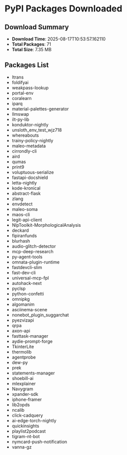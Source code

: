 # PyPI Packages Downloaded

## Download Summary
- **Download Time**: 2025-08-17T10:53:57.162110
- **Total Packages**: 71
- **Total Size**: 7.35 MB

## Packages List
- ltrans
- foldifyai
- weakpass-lookup
- portal-env
- coralearn
- iparq
- material-palettes-generator
- llmswap
- ilt-py-lib
- konduktor-nightly
- unsloth_env_test_wjz718
- whereabouts
- trainy-policy-nightly
- maleo-metadata
- cirrondly-cli
- aird
- qumas
- print9
- voluptuous-serialize
- fastapi-docshield
- letta-nightly
- kode-kronical
- abstract-flask
- zlang
- envdetect
- maleo-soma
- maos-cli
- legit-api-client
- NlpToolkit-MorphologicalAnalysis
- deckard
- fipiranfunds
- blurhash
- audio-glitch-detector
- mcp-deep-research
- py-agent-tools
- omnata-plugin-runtime
- fastdevcli-slim
- fast-dev-cli
- universal-mcp-fpl
- autohack-next
- pyclsp
- python-confetti
- omnipkg
- algomanim
- asciinema-scene
- nonebot_plugin_suggarchat
- pyezvizapi
- qrpa
- axon-api
- fasttask-manager
- aydie-prompt-forge
- TkinterLite
- thermolib
- agentprobe
- dew-py
- prek
- statements-manager
- shoebill-ai
- mlexplainer
- Navygram
- xpander-sdk
- iphone-framer
- lib2opds
- ncalib
- click-cadquery
- ai-edge-torch-nightly
- quickinsights
- playlist2podcast
- tigram-nt-bot
- nymcard-push-notification
- vanna-gz
